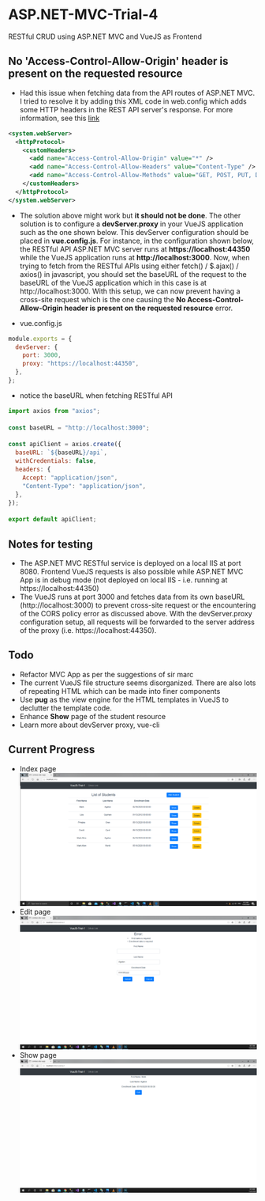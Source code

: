 # ASP.NET-MVC-Trial-4

RESTful CRUD using ASP.NET MVC and VueJS as Frontend

## No 'Access-Control-Allow-Origin' header is present on the requested resource

- Had this issue when fetching data from the API routes of ASP.NET MVC. I tried to resolve it by adding this XML code in web.config which adds some HTTP headers in the REST API server's response. For more information, see this [link](https://stackoverflow.com/questions/27504256/mvc-web-api-no-access-control-allow-origin-header-is-present-on-the-requested)

```XML
<system.webServer>
  <httpProtocol>
    <customHeaders>
      <add name="Access-Control-Allow-Origin" value="*" />
      <add name="Access-Control-Allow-Headers" value="Content-Type" />
      <add name="Access-Control-Allow-Methods" value="GET, POST, PUT, DELETE, OPTIONS" />
    </customHeaders>
  </httpProtocol>
</system.webServer>
```

- The solution above might work but **it should not be done**. The other solution is to configure a **devServer.proxy** in your VueJS application such as the one shown below. This devServer configuration should be placed in **vue.config.js**. For instance, in the configuration shown below, the RESTful API ASP.NET MVC server runs at **https://localhost:44350** while the VueJS application runs at **http://localhost:3000**. Now, when trying to fetch from the RESTful APIs using either fetch() / \$.ajax() / axios() in javascript, you should set the baseURL of the request to the baseURL of the VueJS application which in this case is at http://localhost:3000. With this setup, we can now prevent having a cross-site request which is the one causing the **No Access-Control-Allow-Origin header is present on the requested resource** error.

- vue.config.js

```javascript
module.exports = {
  devServer: {
    port: 3000,
    proxy: "https://localhost:44350",
  },
};
```

- notice the baseURL when fetching RESTful API

```javascript
import axios from "axios";

const baseURL = "http://localhost:3000";

const apiClient = axios.create({
  baseURL: `${baseURL}/api`,
  withCredentials: false,
  headers: {
    Accept: "application/json",
    "Content-Type": "application/json",
  },
});

export default apiClient;
```

## Notes for testing

- The ASP.NET MVC RESTful service is deployed on a local IIS at port 8080. Frontend VueJS requests is also possible while ASP.NET MVC App is
  in debug mode (not deployed on local IIS - i.e. running at https://localhost:44350)
- The VueJS runs at port 3000 and fetches data from its own baseURL (http://localhost:3000) to prevent cross-site request or the encountering of the CORS policy error as discussed above. With the devServer.proxy configuration setup, all requests will be forwarded to the server address of the proxy (i.e. https://localhost:44350).

## Todo

- Refactor MVC App as per the suggestions of sir marc
- The current VueJS file structure seems disorganized. There are also lots of repeating HTML which can be made into finer components
- Use **pug** as the view engine for the HTML templates in VueJS to declutter the template code.
- Enhance **Show** page of the student resource
- Learn more about devServer proxy, vue-cli

## Current Progress

- Index page
  ![index_page](./images/index_page.png "index page")
- Edit page
  ![edit_page](./images/edit_page.png "edit page")
- Show page
  ![show_page](./images/show_page.png "show page")
